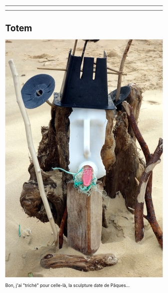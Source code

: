 ----
----


# Totem

![Totem](./totem.jpg)

Bon, j'ai "triché" pour celle-là, la sculpture date de Pâques...